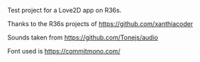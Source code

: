 Test project for a Love2D app on R36s.

Thanks to the R36s projects of https://github.com/xanthiacoder

Sounds taken from https://github.com/Tonejs/audio

Font used is https://commitmono.com/
